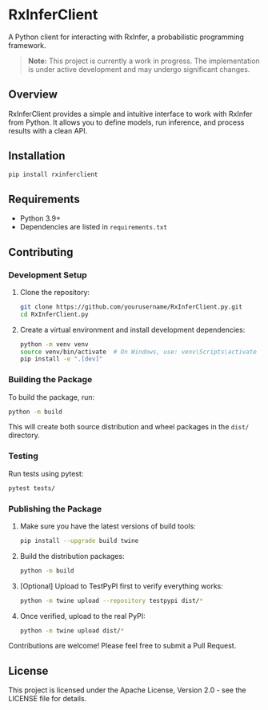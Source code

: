 # RxInferClient

A Python client for interacting with RxInfer, a probabilistic programming framework.

> **Note:** This project is currently a work in progress. The implementation is under active development and may undergo significant changes.

## Overview

RxInferClient provides a simple and intuitive interface to work with RxInfer from Python. It allows you to define models, run inference, and process results with a clean API.

## Installation

```bash
pip install rxinferclient
```

## Requirements

- Python 3.9+
- Dependencies are listed in `requirements.txt`

## Contributing

### Development Setup

1. Clone the repository:
   ```bash
   git clone https://github.com/yourusername/RxInferClient.py.git
   cd RxInferClient.py
   ```

2. Create a virtual environment and install development dependencies:
   ```bash
   python -m venv venv
   source venv/bin/activate  # On Windows, use: venv\Scripts\activate
   pip install -e ".[dev]"
   ```

### Building the Package

To build the package, run:

```bash
python -m build
```

This will create both source distribution and wheel packages in the `dist/` directory.

### Testing

Run tests using pytest:

```bash
pytest tests/
```

### Publishing the Package

1. Make sure you have the latest versions of build tools:
   ```bash
   pip install --upgrade build twine
   ```

2. Build the distribution packages:
   ```bash
   python -m build
   ```

3. [Optional] Upload to TestPyPI first to verify everything works:
   ```bash
   python -m twine upload --repository testpypi dist/*
   ```

4. Once verified, upload to the real PyPI:
   ```bash
   python -m twine upload dist/*
   ```

Contributions are welcome! Please feel free to submit a Pull Request.

## License

This project is licensed under the Apache License, Version 2.0 - see the LICENSE file for details.